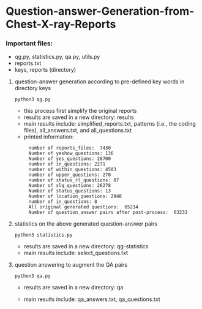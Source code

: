 # Question-answer-Generation-from-Chest-X-ray-Reports

### Important files:
- qg.py, statistics.py, qa.py, utils.py
- reports.txt
- keys, reports (directory)

1. question-answer generation according to pre-defined key words in directory keys

   `python3 qg.py`
    
   - this process first simplify the original reports
   - results are saved in a new directory: results
   - main results include: simplified_reports.txt, patterns (i.e., the coding files), all_answers.txt, and all_questions.txt
   - printed information:
   ```
        number of reports_files:  7430
        Number of yeshow_questions: 136
        Number of yes_questions: 28700
        number of in_questions: 2271
        number of within_questions: 4503
        number of upper_questions: 270
        number of status_rl_questions: 87
        Number of slq_questions: 26278
        Number of status_questions: 13
        Number of location_questions: 2948
        number of in_questions: 8
        All original generated questions:  65214
        Number of question_answer pairs after post-process:  63232
    ```

2. statistics on the above generated question-answer pairs
    
    `python3 statistics.py`
    
    - results are saved in a new directory: qg-statistics
    - main results include: select_questions.txt


3. question answering to augment the QA pairs
    
    `python3 qa.py`
    
    - results are saved in a new directory: qa
    
    - main results include: qa_answers.txt, qa_questions.txt
